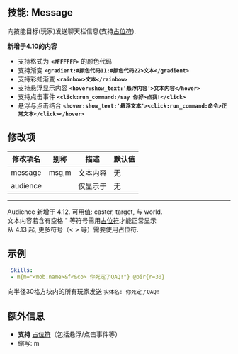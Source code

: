 技能: Message
--------------------------

向技能目标(玩家)发送聊天栏信息(支持[占位符](技能/占位符)).

**新增于4.10的内容**

* 支持格式为 **`<#FFFFFF>`** 的颜色代码
* 支持渐变 **`<gradient:#颜色代码11:#颜色代码22>文本</gradient>`**
* 支持彩虹渐变 **`<rainbow>文本</rainbow>`**
* 支持悬浮显示内容 **`<hover:show_text:'悬浮内容'>文本内容</hover>`**
* 支持点击事件 **`<click:run_command:/say 你好>点我!</click>`**
* 悬浮与点击结合 **`<hover:show_text:'悬浮文本'><click:run_command:命令>正常文本</click></hover>`**

修改项
----------

| 修改项名 | 别称    | 描述                                                                                                    | 默认值 |
|-----------|------------|----------------------------------------------------------------------------------------------------------------|---------------|
| message   | msg,m   | 文本内容        | 无    |
| audience  |         | 仅显示于 | 无 |

---------------

Audience 新增于 4.12. 可用值: caster, target, 与 world.  
文本内容若含有空格 " 等符号需用[占位符](/技能/占位符)才能正常显示  
从 4.13 起, 更多符号（< > 等）需要使用占位符.

示例
--------

```yaml
 Skills:
 - m{m="<mob.name>&f<&co> 你死定了QAQ!"} @pir{r=30}
```
向半径30格方块内的所有玩家发送 `实体名: 你死定了QAQ!`

额外信息
-------

- **支持** [占位符](/技能/占位符)（包括悬浮/点击事件等）
- 缩写: m